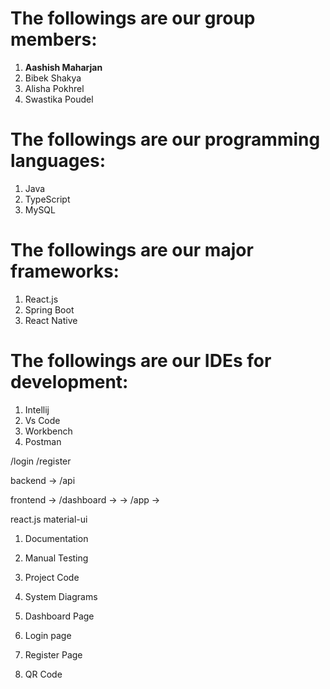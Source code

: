 # The followings are our group members:

1. **Aashish Maharjan**
2. Bibek Shakya
3. Alisha Pokhrel
4. Swastika Poudel

# The followings are our programming languages:

1. Java
2. TypeScript
3. MySQL

# The followings are our major frameworks:

1. React.js
2. Spring Boot
3. React Native

# The followings are our IDEs for development:

1. Intellij
2. Vs Code
3. Workbench
4. Postman


/login
/register


backend
-> /api

frontend
 -> /dashboard
    -> 
 -> /app
    -> 


react.js
material-ui


1. Documentation
2. Manual Testing
3. Project Code
4. System Diagrams


1. Dashboard Page
2. Login page
3. Register Page


1. QR Code